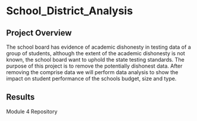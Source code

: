 # School_District_Analysis
## Project Overview

The school board has evidence of academic dishonesty in testing data of a group of students, although the extent of the academic dishonesty is not known, the school board want to uphold the state testing standards. The purpose of this project is to remove the potentially dishonest data. After removing the comprise data we will perform data analysis to show the impact on student performance of the schools budget, size and type.


## Results



Module 4 Repository
